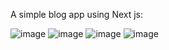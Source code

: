 A simple blog app using Next js:

![image](https://user-images.githubusercontent.com/83565724/195971421-058ae68d-664f-466b-a720-415664bf7103.png)
![image](https://user-images.githubusercontent.com/83565724/195971427-934a44ff-95b5-4b63-ae96-956086484dae.png)
![image](https://user-images.githubusercontent.com/83565724/195971437-ea7d1427-6457-497e-ace8-f91722aa92d8.png)
![image](https://user-images.githubusercontent.com/83565724/195971448-f5876edc-6f86-437f-a35d-46b0e7e1c116.png)
